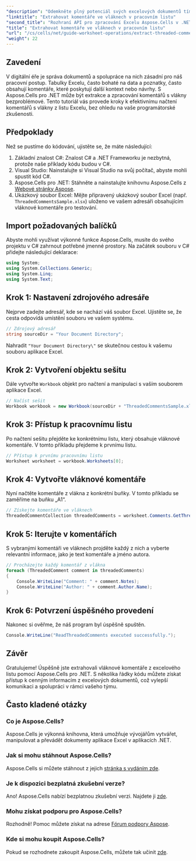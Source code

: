 ```yaml
---
"description": "Odemkněte plný potenciál svých excelových dokumentů tím, že se naučíte, jak efektivně extrahovat vláknové komentáře pomocí Aspose.Cells pro .NET. Tento komplexní tutoriál vás provede podrobnými pokyny."
"linktitle": "Extrahovat komentáře ve vláknech v pracovním listu"
"second_title": "Rozhraní API pro zpracování Excelu Aspose.Cells v .NET"
"title": "Extrahovat komentáře ve vláknech v pracovním listu"
"url": "/cs/cells/net/guide-worksheet-operations/extract-threaded-comments/"
"weight": 22
---
```


## Zavedení

V digitální éře je správa dokumentů a spolupráce na nich zásadní pro náš pracovní postup. Tabulky Excelu, často bohaté na data a poznatky, často obsahují komentáře, které poskytují další kontext nebo návrhy. S Aspose.Cells pro .NET může být extrakce a zpracování komentářů s vlákny bezproblémové. Tento tutoriál vás provede kroky k efektivnímu načtení komentářů s vlákny z listu Excelu, bez ohledu na vaše programátorské zkušenosti. 

## Předpoklady
Než se pustíme do kódování, ujistěte se, že máte následující:

1. Základní znalost C#: Znalost C# a .NET Frameworku je nezbytná, protože naše příklady kódu budou v C#.
2. Visual Studio: Nainstalujte si Visual Studio na svůj počítač, abyste mohli spustit kód C#.
3. Aspose.Cells pro .NET: Stáhněte a nainstalujte knihovnu Aspose.Cells z [Webové stránky Aspose](https://releases.aspose.com/cells/net/).
4. Ukázkový soubor Excel: Mějte připravený ukázkový soubor Excel (např. `ThreadedCommentsSample.xlsx`) uloženo ve vašem adresáři obsahujícím vláknové komentáře pro testování.

## Import požadovaných balíčků
Abyste mohli využívat výkonné funkce Aspose.Cells, musíte do svého projektu v C# zahrnout potřebné jmenné prostory. Na začátek souboru v C# přidejte následující deklarace:

```csharp
using System;
using System.Collections.Generic;
using System.Linq;
using System.Text;
```

## Krok 1: Nastavení zdrojového adresáře
Nejprve zadejte adresář, kde se nachází váš soubor Excel. Ujistěte se, že cesta odpovídá umístění souboru ve vašem systému.

```csharp
// Zdrojový adresář
string sourceDir = "Your Document Directory";
```
Nahradit `"Your Document Directory\"` se skutečnou cestou k vašemu souboru aplikace Excel.

## Krok 2: Vytvoření objektu sešitu
Dále vytvořte `Workbook` objekt pro načtení a manipulaci s vaším souborem aplikace Excel.

```csharp
// Načíst sešit
Workbook workbook = new Workbook(sourceDir + "ThreadedCommentsSample.xlsx");
```

## Krok 3: Přístup k pracovnímu listu
Po načtení sešitu přejděte ke konkrétnímu listu, který obsahuje vláknové komentáře. V tomto příkladu přejdeme k prvnímu listu.

```csharp
// Přístup k prvnímu pracovnímu listu
Worksheet worksheet = workbook.Worksheets[0];
```

## Krok 4: Vytvořte vláknové komentáře
Nyní načtěte komentáře z vlákna z konkrétní buňky. V tomto příkladu se zaměříme na buňku „A1“.

```csharp
// Získejte komentáře ve vláknech
ThreadedCommentCollection threadedComments = worksheet.Comments.GetThreadedComments("A1");
```

## Krok 5: Iterujte v komentářích
S vybranými komentáři ve vláknech projděte každý z nich a vyberte relevantní informace, jako je text komentáře a jméno autora.

```csharp
// Procházejte každý komentář z vlákna
foreach (ThreadedComment comment in threadedComments)
{
    Console.WriteLine("Comment: " + comment.Notes);
    Console.WriteLine("Author: " + comment.Author.Name);
}
```

## Krok 6: Potvrzení úspěšného provedení
Nakonec si ověřme, že náš program byl úspěšně spuštěn.

```csharp
Console.WriteLine("ReadThreadedComments executed successfully.");
```

## Závěr
Gratulujeme! Úspěšně jste extrahovali vláknové komentáře z excelového listu pomocí Aspose.Cells pro .NET. S několika řádky kódu můžete získat přístup k cenným informacím z excelových dokumentů, což vylepší komunikaci a spolupráci v rámci vašeho týmu.

## Často kladené otázky

### Co je Aspose.Cells?
Aspose.Cells je výkonná knihovna, která umožňuje vývojářům vytvářet, manipulovat a převádět dokumenty aplikace Excel v aplikacích .NET.

### Jak si mohu stáhnout Aspose.Cells?
Aspose.Cells si můžete stáhnout z jejich [stránka s vydáním zde](https://releases.aspose.com/cells/net/).

### Je k dispozici bezplatná zkušební verze?
Ano! Aspose.Cells nabízí bezplatnou zkušební verzi. Najdete ji [zde](https://releases.aspose.com/).

### Mohu získat podporu pro Aspose.Cells?
Rozhodně! Pomoc můžete získat na adrese [Fórum podpory Aspose](https://forum.aspose.com/c/cells/9).

### Kde si mohu koupit Aspose.Cells?
Pokud se rozhodnete zakoupit Aspose.Cells, můžete tak učinit [zde](https://purchase.aspose.com/buy).